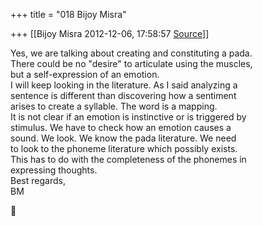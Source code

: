 +++
title = "018 Bijoy Misra"

+++
[[Bijoy Misra	2012-12-06, 17:58:57 [Source](https://groups.google.com/g/bvparishat/c/y2J40OEKN0Q)]]



Yes, we are talking about creating and constituting a pada.  
There could be no "desire" to articulate using the muscles,  
but a self-expression of an emotion.  
I will keep looking in the literature. As I said analyzing a  
sentence is different than discovering how a sentiment  
arises to create a syllable. The word is a mapping.  
It is not clear if an emotion is instinctive or is triggered by  
stimulus. We have to check how an emotion causes a  
sound. We look. We know the pada literature. We need  
to look to the phoneme literature which possibly exists.  
This has to do with the completeness of the phonemes in  
expressing thoughts.  
Best regards,  
BM



